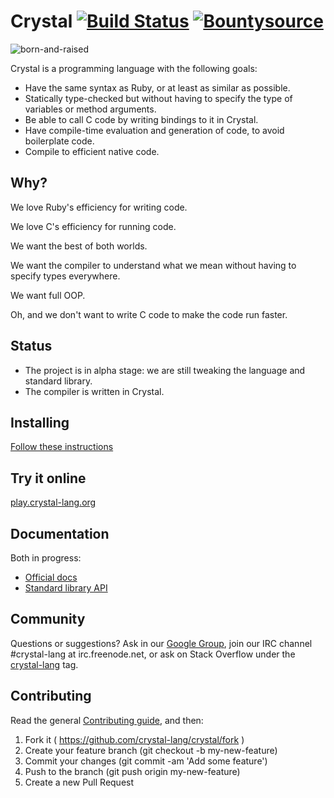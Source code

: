 Crystal [![Build Status](https://travis-ci.org/crystal-lang/crystal.svg)](https://travis-ci.org/crystal-lang/crystal) [![Bountysource](https://api.bountysource.com/badge/team?team_id=89730&style=raised)](https://www.bountysource.com/teams/crystal-lang/fundraisers/702-crystal-language)
=======

![born-and-raised](https://cloud.githubusercontent.com/assets/209371/13291809/022e2360-daf8-11e5-8be7-d02c1c8b38fb.png)

Crystal is a programming language with the following goals:

* Have the same syntax as Ruby, or at least as similar as possible.
* Statically type-checked but without having to specify the type of variables or method arguments.
* Be able to call C code by writing bindings to it in Crystal.
* Have compile-time evaluation and generation of code, to avoid boilerplate code.
* Compile to efficient native code.

Why?
----

We love Ruby's efficiency for writing code.

We love C's efficiency for running code.

We want the best of both worlds.

We want the compiler to understand what we mean without having to specify types everywhere.

We want full OOP.

Oh, and we don't want to write C code to make the code run faster.

Status
------

* The project is in alpha stage: we are still tweaking the language and standard library.
* The compiler is written in Crystal.

Installing
----------

[Follow these instructions](http://crystal-lang.org/docs/installation/index.html)

Try it online
-------------

[play.crystal-lang.org](http://play.crystal-lang.org/)

Documentation
----------

Both in progress:

* [Official docs](http://crystal-lang.org/docs)
* [Standard library API](http://crystal-lang.org/api)

Community
---------

Questions or suggestions? Ask in our [Google Group](https://groups.google.com/forum/?fromgroups#!forum/crystal-lang), join our IRC channel #crystal-lang at irc.freenode.net, or ask on Stack Overflow under the [crystal-lang](http://stackoverflow.com/questions/tagged/crystal-lang) tag.

Contributing
---------

Read the general [Contributing guide](https://github.com/crystal-lang/crystal/blob/master/Contributing.md), and then:

1. Fork it ( https://github.com/crystal-lang/crystal/fork )
2. Create your feature branch (git checkout -b my-new-feature)
3. Commit your changes (git commit -am 'Add some feature')
4. Push to the branch (git push origin my-new-feature)
5. Create a new Pull Request
